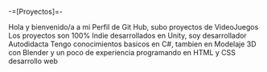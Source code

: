 -=[Proyectos]=-

Hola y bienvenido/a a mi Perfil de Git Hub, subo proyectos de VideoJuegos
Los proyectos son 100% Indie desarrollados en Unity, soy desarrollador Autodidacta
Tengo conocimientos basicos en C#, tambien en Modelaje 3D con Blender y un poco de experiencia programando en HTML y CSS desarrollo web
